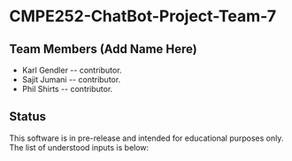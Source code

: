 # CMPE252-ChatBot-Project-Team-7

## Team Members (Add Name Here)
* Karl Gendler -- contributor.
* Sajit Jumani -- contributor.
* Phil Shirts -- contributor.

## Status
This software is in pre-release and intended for educational purposes only.
The list of understood inputs is below: